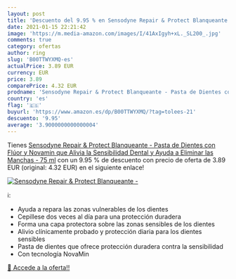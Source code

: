 ```yaml
---
layout: post
title: 'Descuento del 9.95 % en Sensodyne Repair & Protect Blanqueante -'
date: 2021-01-15 22:21:42
image: 'https://m.media-amazon.com/images/I/41AxIgyh+xL._SL200_.jpg'
comments: true
category: ofertas
author: ring
slug: 'B00TTWYXMQ-es'
actualPrice: 3.89 EUR
currency: EUR
price: 3.89
comparePrice: 4.32 EUR
prodname: 'Sensodyne Repair & Protect Blanqueante - Pasta de Dientes con Flúor y Novamin que Alivia la Sensibilidad Dental y Ayuda a Eliminar las Manchas - 75 ml'
country: 'es'
flag: '🇪🇸'
buyurl: 'https://www.amazon.es/dp/B00TTWYXMQ/?tag=tolees-21'
descuento: '9.95'
average: '3.9000000000000004'
---
```


Tienes [Sensodyne Repair & Protect Blanqueante - Pasta de Dientes con Flúor y Novamin que Alivia la Sensibilidad Dental y Ayuda a Eliminar las Manchas - 75 ml](https://www.amazon.es/dp/B00TTWYXMQ/?tag=tolees-21) con un 9.95 % de descuento con precio de oferta de 3.89 EUR (original: 4.32 EUR) en el siguiente enlace!

[![Sensodyne Repair & Protect Blanqueante -](https://m.media-amazon.com/images/I/41AxIgyh+xL._SL200_.jpg)](https://www.amazon.es/dp/B00TTWYXMQ/?tag=tolees-21)

ℹ️:

- Ayuda a repara las zonas vulnerables de los dientes
- Cepillese dos veces al día para una protección duradera
- Forma una capa protectora sobre las zonas sensibles de los dientes
- Alivio clínicamente probado y protección diaria para los dientes sensibles
- Pasta de dientes que ofrece protección duradera contra la sensibilidad
- Con tecnología NovaMin

[🛒 Accede a la oferta!!](https://www.amazon.es/dp/B00TTWYXMQ/?tag=tolees-21)
